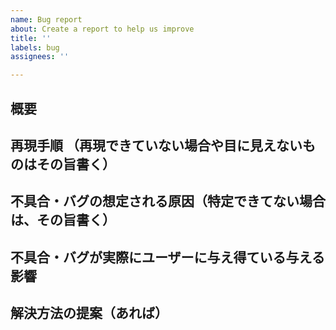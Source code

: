 ```yaml
---
name: Bug report
about: Create a report to help us improve
title: ''
labels: bug
assignees: ''

---
```


## 概要


## 再現手順 （再現できていない場合や目に見えないものはその旨書く）


## 不具合・バグの想定される原因（特定できてない場合は、その旨書く）


## 不具合・バグが実際にユーザーに与え得ている与える影響


## 解決方法の提案（あれば）

